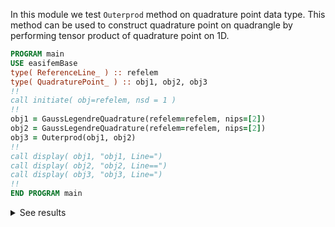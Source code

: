 In this module we test `Outerprod` method on quadrature point data type. This method can be used to construct quadrature point on quadrangle by performing tensor product of quadrature point on 1D.

```fortran
PROGRAM main
USE easifemBase
type( ReferenceLine_ ) :: refelem
type( QuadraturePoint_ ) :: obj1, obj2, obj3
!!
call initiate( obj=refelem, nsd = 1 )
!!
obj1 = GaussLegendreQuadrature(refelem=refelem, nips=[2])
obj2 = GaussLegendreQuadrature(refelem=refelem, nips=[2])
obj3 = Outerprod(obj1, obj2)
!!
call display( obj1, "obj1, Line=")
call display( obj2, "obj2, Line==")
call display( obj3, "obj3, Line=")
!!
END PROGRAM main
```

<details>
<summary>See results</summary>
<div>

```txt
obj1, Line=
    # points :
------------------
-0.57735   0.57735
 1.00000   1.00000
# txi :1
obj2, Line==
    # points :
------------------
-0.57735   0.57735
 1.00000   1.00000
# txi :1
obj3, Line=
              # points :
--------------------------------------
-0.57735  -0.57735   0.57735   0.57735
-0.57735   0.57735  -0.57735   0.57735
 1.00000   1.00000   1.00000   1.00000
# txi :2
```

</div>
</details>
